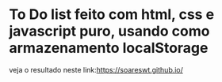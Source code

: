 # To Do list feito com html, css e javascript puro, usando como armazenamento localStorage
veja o resultado neste link:https://soareswt.github.io/
